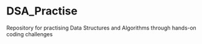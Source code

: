 # DSA_Practise
Repository for practising Data Structures and Algorithms through hands-on coding challenges
